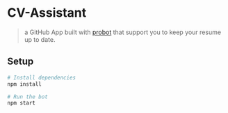 # CV-Assistant

> a GitHub App built with [probot](https://github.com/probot/probot) that support you to keep your resume up to date.

## Setup

```sh
# Install dependencies
npm install

# Run the bot
npm start
```
